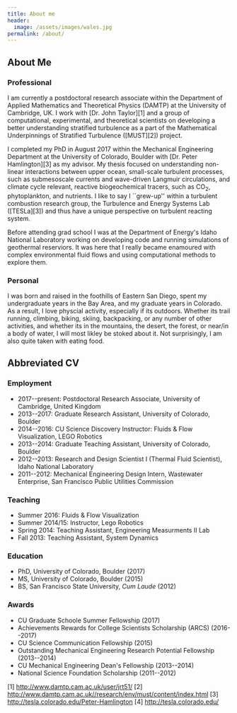 ```yaml
---
title: About me
header:
  image: /assets/images/wales.jpg
permalink: /about/
---
```


## About Me
### Professional
I am currently a postdoctoral research associate within the Department of Applied Mathematics and Theoretical Physics (DAMTP) at the University of Cambridge, UK. I work with [Dr. John Taylor][1] and a group of computational, experimental, and theoretical scientists on developing a better understanding stratified turbulence as a part of the Mathematical Underpinnings of Stratified Turbulence ([MUST][2]) project.

I completed my PhD in August 2017 within the Mechanical Engineering Department at the University of Colorado, Boulder with [Dr. Peter Hamlington][3] as my advisor. My thesis focused on understanding non-linear interactions between upper ocean, small-scale turbulent processes, such as submesoscale currents and wave-driven Langmuir circulations, and climate cycle relevant, reactive biogeochemical tracers, such as CO$_2$, phytoplankton, and nutrients. I like to say I ``grew-up'' within a turbulent combustion research group, the Turbulence and Energy Systems Lab ([TESLa][3]) and thus have a unique perspective on turbulent reacting system.

Before attending grad school I was at the Department of Energy's Idaho National Laboratory working on developing code and running simulations of geothermal reserviors. It was here that I really became enamoured with complex environmental fluid flows and using computational methods to explore them.

### Personal
I was born and raised in the foothills of Eastern San Diego, spent my undergraduate years in the Bay Area, and my graduate years in Colorado. As a result, I love physcial activity, especially if its outdoors. Whether its trail running, climbing, biking, skiing, backpacking, or any number of other activities, and whether its in the mountains, the desert, the forest, or near/in a body of water, I will most likley be stoked about it. Not surprisingly, I am also quite taken with eating food.

## Abbreviated CV

### Employment

* 2017--present: Postdoctoral Research Associate, University of Cambridge, United Kingdom
* 2013--2017: Graduate Research Assistant, University of Colorado, Boulder
* 2014--2016: CU Science Discovery Instructor: Fluids & Flow Visualization, LEGO Robotics
* 2013--2014: Graduate Teaching Assistant, University of Colorado, Boulder
* 2012--2013: Research and Design Scientist I (Thermal Fluid Scientist), Idaho National Laboratory
* 2011--2012: Mechanical Engineering Design Intern, Wastewater Enterprise, San Francisco Public Utilities Commission

### Teaching
* Summer 2016: Fluids & Flow Visualization
* Summer 2014/15: Instructor, Lego Robotics
* Spring 2014: Teaching Assistant, Engineering Measurments II Lab
* Fall 2013: Teaching Assistant, System Dynamics

### Education

* PhD, University of Colorado, Boulder (2017) 
* MS, University of Colorado, Boulder (2015) 
* BS, San Francisco State University, *Cum Laude* (2012)

### Awards

* CU Graduate Schoole Summer Fellowship (2017)
* Achievements Rewards for College Scientists Scholarship (ARCS) (2016--2017)
* CU Science Communication Fellowship (2015)
* Outstanding Mechanical Engineering Research Potential Fellowship (2013--2014)
* CU Mechanical Engineering Dean's Fellowship (2013--2014)
* National Science Foundation Scholarship (2011--2012)

[1] http://www.damtp.cam.ac.uk/user/jrt51/
[2] http://www.damtp.cam.ac.uk//research/env/must/content/index.html
[3] http://tesla.colorado.edu/Peter-Hamlington
[4] http://tesla.colorado.edu/
